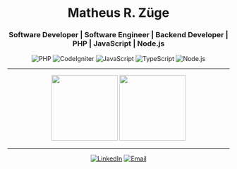 
<div align="center">
  
# Matheus R. Züge  
### Software Developer | Software Engineer | Backend Developer | PHP | JavaScript | Node.js

</div>

<div align="center">

![PHP](https://img.shields.io/badge/PHP-8.0+-777BB4?style=for-the-badge&logo=php&logoColor=white)
![CodeIgniter](https://img.shields.io/badge/CodeIgniter-4-EF4223?style=for-the-badge&logo=codeigniter&logoColor=white)
![JavaScript](https://img.shields.io/badge/JavaScript-ES6+-F7DF1E?style=for-the-badge&logo=javascript&logoColor=black)
![TypeScript](https://img.shields.io/badge/TypeScript-4+-3178C6?style=for-the-badge&logo=typescript&logoColor=white)
![Node.js](https://img.shields.io/badge/Node.js-18+-339933?style=for-the-badge&logo=nodedotjs&logoColor=white)


</div>

---

<div align="center">

<div align="center">
  <img src="https://github-readme-stats.vercel.app/api/top-langs/?username=matheuszuge&theme=dark&layout=compact" height="150"/>
  <img src="https://github-readme-stats.vercel.app/api?username=matheuszuge&theme=dark" height="150"/>
</div>

</div>

---

<div align="center">

[![LinkedIn](https://img.shields.io/badge/LinkedIn-Matheus%20Zuge-0A66C2?style=for-the-badge&logo=linkedin&logoColor=white)](https://www.linkedin.com/in/matheusrobertozuge-6b6ab1182/)
[![Email](https://img.shields.io/badge/Email-matheusrzuge@gmail.com-D14836?style=for-the-badge&logo=gmail&logoColor=white)](mailto:matheusrzuge@gmail.com)

</div>
